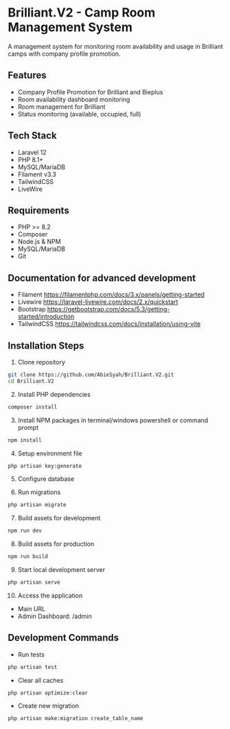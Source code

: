 # Brilliant.V2 - Camp Room Management System

A management system for monitoring room availability and usage in Brilliant camps with company profile promotion.

## Features
- Company Profile Promotion for Brilliant and Bieplus
- Room availability dashboard monitoring
- Room management for Brilliant
- Status monitoring (available, occupied, full)


## Tech Stack

- Laravel 12
- PHP 8.1+
- MySQL/MariaDB
- Filament v3.3
- TailwindCSS
- LiveWire

## Requirements

- PHP >= 8.2
- Composer
- Node.js & NPM
- MySQL/MariaDB
- Git

## Documentation for advanced development
- Filament https://filamentphp.com/docs/3.x/panels/getting-started
- Livewire https://laravel-livewire.com/docs/2.x/quickstart
- Bootstrap https://getbootstrap.com/docs/5.3/getting-started/introduction
- TailwindCSS https://tailwindcss.com/docs/installation/using-vite

## Installation Steps

1. Clone repository
```bash
git clone https://github.com/AbieSyah/Brilliant.V2.git
cd Brilliant.V2
```

2. Install PHP dependencies
```bash
composer install
```

3. Install NPM packages in terminal/windows powershell or command prompt
```bash
npm install
```

4. Setup environment file
```bash
php artisan key:generate
```

5. Configure database 


6. Run migrations 
```bash
php artisan migrate
```

7. Build assets for development
```bash
npm run dev
```

8. Build assets for production
```bash
npm run build
```

9. Start local development server
```bash
php artisan serve
```

10. Access the application
- Main URL
- Admin Dashboard: /admin

## Development Commands

- Run tests
```bash
php artisan test
```

- Clear all caches
```bash
php artisan optimize:clear
```

- Create new migration
```bash
php artisan make:migration create_table_name
```
